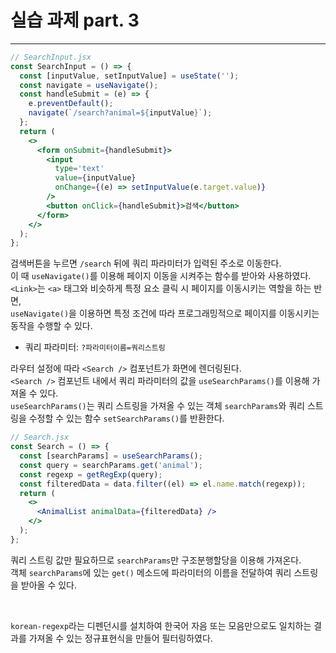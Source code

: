 # 실습 과제 part. 3

---

```jsx
// SearchInput.jsx
const SearchInput = () => {
  const [inputValue, setInputValue] = useState('');
  const navigate = useNavigate();
  const handleSubmit = (e) => {
    e.preventDefault();
    navigate(`/search?animal=${inputValue}`);
  };
  return (
    <>
      <form onSubmit={handleSubmit}>
        <input
          type='text'
          value={inputValue}
          onChange={(e) => setInputValue(e.target.value)}
        />
        <button onClick={handleSubmit}>검색</button>
      </form>
    </>
  );
};
```

검색버튼을 누르면 `/search` 뒤에 쿼리 파라미터가 입력된 주소로 이동한다.  
이 때 `useNavigate()`를 이용해 페이지 이동을 시켜주는 함수를 받아와 사용하였다.  
`<Link>`는 `<a>` 태그와 비슷하게 특정 요소 클릭 시 페이지를 이동시키는 역할을 하는 반면,  
`useNavigate()`을 이용하면 특정 조건에 따라 프로그래밍적으로 페이지를 이동시키는 동작을 수행할 수 있다.

- 쿼리 파라미터: `?파라미터이름=쿼리스트링`

라우터 설정에 따라 `<Search />` 컴포넌트가 화면에 렌더링된다.  
`<Search />` 컴포넌트 내에서 쿼리 파라미터의 값을 `useSearchParams()`를 이용해 가져올 수 있다.  
`useSearchParams()`는 쿼리 스트링을 가져올 수 있는 객체 `searchParams`와 쿼리 스트링을 수정할 수 있는 함수 `setSearchParams()`를 반환한다.

```jsx
// Search.jsx
const Search = () => {
  const [searchParams] = useSearchParams();
  const query = searchParams.get('animal');
  const regexp = getRegExp(query);
  const filteredData = data.filter((el) => el.name.match(regexp));
  return (
    <>
      <AnimalList animalData={filteredData} />
    </>
  );
};
```

쿼리 스트링 값만 필요하므로 `searchParams`만 구조분행할당을 이용해 가져온다.  
객체 `searchParams`에 있는 `get()` 메소드에 파라미터의 이름을 전달하여 쿼리 스트링을 받아올 수 있다.

<br>

`korean-regexp`라는 디펜던시를 설치하여 한국어 자음 또는 모음만으로도 일치하는 결과를 가져올 수 있는 정규표현식을 만들어 필터링하였다.
